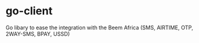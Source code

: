 # go-client
Go libary to ease the integration with the Beem Africa (SMS, AIRTIME, OTP, 2WAY-SMS, BPAY, USSD)
